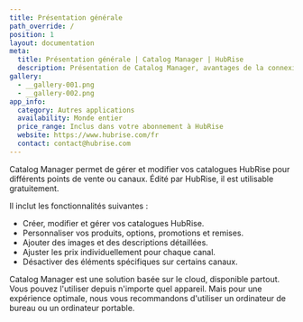 ```yaml
---
title: Présentation générale
path_override: /
position: 1
layout: documentation
meta:
  title: Présentation générale | Catalog Manager | HubRise
  description: Présentation de Catalog Manager, avantages de la connexion à HubRise, fonctionnalités de l'intégration. Créer et gérer des catalogues et des infos sur les produits.
gallery:
  - __gallery-001.png
  - __gallery-002.png
app_info:
  category: Autres applications
  availability: Monde entier
  price_range: Inclus dans votre abonnement à HubRise
  website: https://www.hubrise.com/fr
  contact: contact@hubrise.com
---
```


Catalog Manager permet de gérer et modifier vos catalogues HubRise pour différents points de vente ou canaux.
Édité par HubRise, il est utilisable gratuitement.

Il inclut les fonctionnalités suivantes :

- Créer, modifier et gérer vos catalogues HubRise.
- Personnaliser vos produits, options, promotions et remises.
- Ajouter des images et des descriptions détaillées.
- Ajuster les prix individuellement pour chaque canal.
- Désactiver des éléments spécifiques sur certains canaux.

Catalog Manager est une solution basée sur le cloud, disponible partout. Vous pouvez l'utiliser depuis n'importe quel appareil. Mais pour une expérience optimale, nous vous recommandons d'utiliser un ordinateur de bureau ou un ordinateur portable.

